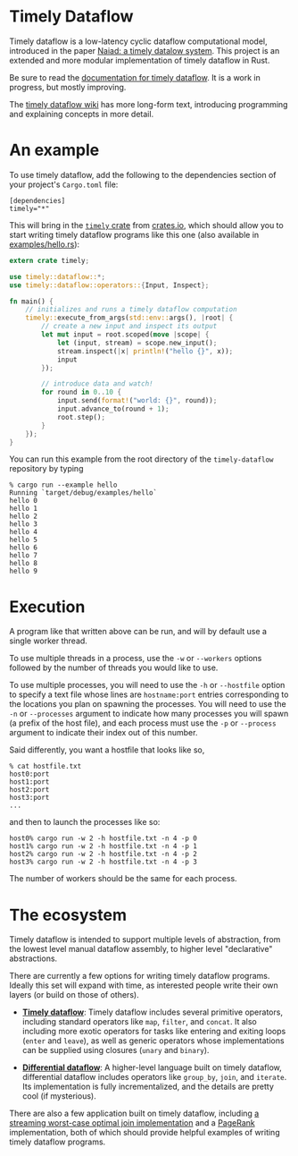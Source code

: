 # Timely Dataflow #

Timely dataflow is a low-latency cyclic dataflow computational model, introduced in the paper [Naiad: a timely datalow system](http://research.microsoft.com/pubs/201100/naiad_sosp2013.pdf).
This project is an extended and more modular implementation of timely dataflow in Rust.

Be sure to read the [documentation for timely dataflow](http://frankmcsherry.github.io/timely-dataflow). It is a work in progress, but mostly improving.

The [timely dataflow wiki](https://github.com/frankmcsherry/timely-dataflow/wiki) has more long-form text, introducing programming and explaining concepts in more detail.

# An example

To use timely dataflow, add the following to the dependencies section of your project's `Cargo.toml` file:

```
[dependencies]
timely="*"
```

This will bring in the [`timely` crate](https://crates.io/crates/timely) from [crates.io](http://crates.io), which should allow you to start writing timely dataflow programs like this one (also available in [examples/hello.rs](https://github.com/frankmcsherry/timely-dataflow/blob/master/examples/hello.rs)):

```rust
extern crate timely;

use timely::dataflow::*;
use timely::dataflow::operators::{Input, Inspect};

fn main() {
    // initializes and runs a timely dataflow computation
    timely::execute_from_args(std::env::args(), |root| {
        // create a new input and inspect its output
        let mut input = root.scoped(move |scope| {
            let (input, stream) = scope.new_input();
            stream.inspect(|x| println!("hello {}", x));
            input
        });

        // introduce data and watch!
        for round in 0..10 {
            input.send(format!("world: {}", round));
            input.advance_to(round + 1);
            root.step();
        }
    });
}
```

You can run this example from the root directory of the `timely-dataflow` repository by typing

```
% cargo run --example hello
Running `target/debug/examples/hello`
hello 0
hello 1
hello 2
hello 3
hello 4
hello 5
hello 6
hello 7
hello 8
hello 9
```

# Execution

A program like that written above can be run, and will by default use a single worker thread.

To use multiple threads in a process, use the `-w` or `--workers` options followed by the number of threads you would like to use.

To use multiple processes, you will need to use the `-h` or `--hostfile` option to specify a text file whose lines are `hostname:port` entries corresponding to the locations you plan on spawning the processes. You will need to use the `-n` or `--processes` argument to indicate how many processes you will spawn (a prefix of the host file), and each process must use the `-p` or `--process` argument to indicate their index out of this number.

Said differently, you want a hostfile that looks like so,
```
% cat hostfile.txt
host0:port
host1:port
host2:port
host3:port
...
```
and then to launch the processes like so:
```
host0% cargo run -w 2 -h hostfile.txt -n 4 -p 0
host1% cargo run -w 2 -h hostfile.txt -n 4 -p 1
host2% cargo run -w 2 -h hostfile.txt -n 4 -p 2
host3% cargo run -w 2 -h hostfile.txt -n 4 -p 3
```
The number of workers should be the same for each process.

# The ecosystem

Timely dataflow is intended to support multiple levels of abstraction, from the lowest level manual dataflow assembly, to higher level "declarative" abstractions.

There are currently a few options for writing timely dataflow programs. Ideally this set will expand with time, as interested people write their own layers (or build on those of others).

* [**Timely dataflow**](https://github.com/frankmcsherry/timely-dataflow/tree/master/src/example_shared/operators): Timely dataflow includes several primitive operators, including standard operators like `map`, `filter`, and `concat`. It also including more exotic operators for tasks like entering and exiting loops (`enter` and `leave`), as well as generic operators whose implementations can be supplied using closures (`unary` and `binary`).

* [**Differential dataflow**](https://github.com/frankmcsherry/differential-dataflow): A higher-level language built on timely dataflow, differential dataflow includes operators like `group_by`, `join`, and `iterate`. Its implementation is fully incrementalized, and the details are pretty cool (if mysterious).

There are also a few application built on timely dataflow, including [a streaming worst-case optimal join implementation](https://github.com/frankmcsherry/dataflow_join) and a [PageRank](https://github.com/frankmcsherry/pagerank) implementation, both of which should provide helpful examples of writing timely dataflow programs.

<!--
This project is a flexible implementation of timely dataflow in [Rust](http://www.rust-lang.org). It's main feature is that it takes a new, much more modular approach to coordinating the timely dataflow computation. Naiad threw the entire dataflow graph in a big pile and, with enough restrictions and bits of tape, it all worked.

Our approach here is to organize things a bit more. While a dataflow graph may have operators in it (where computation happens), these operators can be backed by other timely dataflow graphs. There is relatively little information a parent scope needs to have about its children, and by maintaining that abstraction, we make several new things possible:

* subgraphs may use notions of progress other than ''iteration count'' as used in Naiad.
* subgraphs may coordinate among varying sets of workers, allowing tighter coordination when desired.
* subgraphs may be implementated in other languages and on other runtimes.
* subgraph progress is decoupled from the data plane, which may now be backed by other media and implementations.

There are other less-qualitative benefits: for example, the quadratic nature of the reachability relationship is much less painful when used within multiple small scopes as compared to the single flat namespace used by Naiad when the dataflow graph was not as well structured.

It is possible that there will be drawbacks to this design, though so far they have been restricted to having to think harder as part of designing the interface.

## Starting Out ##

After `git clone`-ing the repository, if you have [Rust](http://www.rust-lang.org) installed, you should be able to type `cargo bench`. The examples currently assemble and "run" both a barrier micro-benchmark and an iterative distinct micro-benchmark. The examples don't do anything useful!

On my laptop, eliding some whining about unused methods, it looks like this:
```
% cargo bench
Compiling timely v0.0.4 (file:///Users/mcsherry/Projects/timely-dataflow)
    Running target/release/timely-b7288f7ac38456ba

running 2 tests
test _barrier_bench ... bench:       220 ns/iter (+/- 64)
test _queue_bench   ... bench:      1203 ns/iter (+/- 269)

test result: ok. 0 passed; 0 failed; 0 ignored; 2 measured
```

You can also type `cargo build --release`, which will do a release build of `timely`. At this point, you can type `cargo run --release --bin timely`, and you should get usage information about further parameters, and modes to test out. You'll need the `--bin timely` because the project builds other executables, specifically one in `bin/command.rs` used to demonstrate hooking external processes as timely dataflow vertices.

## Caveats ##

This is a pet project, partly for learning a bit about Rust. While it is meant to be somewhat smarter and more flexible than Naiad as regards progress tracking, there are lots of things it doesn't yet do, and may never do. But, putting it out there in public may get other people thinking about whether and how they might help out, even if just by reading and commenting.

## Concepts ##

The project is presently a progress-tracking system, something like the dataflow equivalent of a scheduler. It manages the collective progress of various timely dataflow vertices and subgraphs, informing each participant as the system progresses to points where participants can be assured they will no longer receive messages bearing certain logical timestamps.

Two of the core concepts in timely dataflow are:

* `Timestamp`:  An element of a partially ordered set, attached to messages to indicate a logical time of sending.
                At any moment some number of messages are unprocessed, and their timestamps indicate unfinished work.

* `Summary`:    A function from `Timestamp` to `Timestamp`, describing the minimal progress a timestamp must make when traveling
                from one location in the timely dataflow graph to another. In control structures like loops, coordinates of
                the timestamps are explicitly advanced to distinguish different loop iterations.

From the set of outstanding timestamps and summaries of paths in the dataflow graph, one can reason about the possible future timestamps a location in the timely dataflow graph might receive. This allows us to deliver notifications of progress to timely dataflow elements who may await this information before acting.

## Scope Interface ##

We structure a timely dataflow graph as a collection of hierarchically nested `Scope`s, each of which has an associated `Timestamp` and `Summary` type, indicating the way in which its inputs and outputs understand progress. While scopes can be simple vertices, they may also contain other nested scopes, whose timestamps and their summaries can extend those of its parent.

The central features of the `Scope` interface involve methods for initialization, and methods for execution.

Initially, a scope must both describe its internal structure (so the parent can reason about messages moving through it) and learn about the external structure connecting its outputs back to its inputs (so that it can reason about how its messages might return to it). At runtime a scope must be able to respond to progress in the external graph (perhaps changes in which timestamps it may see in the future), and communicate any resulting progress it makes (including messages consumed from the external scope, produced for the external scope, and messages as yet unprocessed).

### Initialization ###

Before computation begins a `Scope` must indicate its structure to its parent `Scope`. This includes indicating the number of its inputs and outputs (so that others may connect to it), but also the internal connectivity between these inputs and outputs, as well as any initial internal capabilities to send messages. The internal connectivity is described by a collection of summaries for each input-output pair; we use a collection (technically, an `Antichain<Summary>`) rather than one summary because there may be several paths with incomparable summaries. The initial internal capabilities are explained by a map from `Timestamp` to a count for each output.

A `Scope` also receives information about the surrounding graph (which it can ignore, if it wishes). This information is roughly the dual of the information it supplies to its parent: for each output-input pair there is an `Antichain<Summary>` describing the possible paths from outputs to inputs, and for each input a map from `Timestamp` to a count, indicating initial message capabilities.

### Execution ###

Once initialized, a `Scope` interacts with its parent through a narrow interface. It receives information about the external changes to capabilities on each of its inputs, and it reports to its parent internal changes to the capabilities of its outputs, as well as the numbers of messages it has consumed (on each input) and produced (on each output). The fundamental safety property that a `Scope` must obey is to report any new capabilities no later than it reports consumed messages, and to report produced messages no later than it reports retired capabilities.

```rust
pub trait Scope<T: Timestamp, S: Summary<T>> {
    fn inputs(&self) -> u64;   // number of inputs to the scope
    fn outputs(&self) -> u64;  // number of outputs from the scope

    // returns (input -> output) summaries and initial output message capabilities.
    fn get_internal_summary(&mut self) -> (Vec<Vec<Antichain<S>>>, Vec<CountMap<T>>);

    // receives (output -> input) summaries and initial input messages capabilities.
    fn set_external_summary(&mut self, summaries: Vec<Vec<Antichain<S>>>,
                                       capabilities: &mut [CountMap<T>]) -> ();

    // receives changes in the message capabilities from the external graph.
    fn push_external_progress(&mut self, external: &mut [CountMap<T>]) -> ();

    // provides changes internal to the scope, specifically:
    //      * changes to messages capabilities for each output,
    //      * number of messages consumed on each input,
    //      * number of messages produced on each output.
    // return indicate unreported work still to do in the scope (e.g. IO, printing)
    fn pull_internal_progress(&mut self, internal: &mut [CountMap<T>],
                                         consumed: &mut [CountMap<T>],
                                         produced: &mut [CountMap<T>]) -> bool;
}
```

One non-obivous design (there are several) is that `pull_internal_progress` should indicate what messages were accepted by the scope, rather than have `push_external_progress` assign responsibility. We found the former worked better in Naiad, in that the scheduler did not need to understand the routing of messages; workers simply picked up what they were delivered, and told the scheduler, who eventually concludes that all messages are accounted for.

## A Data-parallel programming layer ##

The `Scope` interface is meant to be the bare-bones of timely dataflow coordination, and it is important to support higher-level abstractions. One example is provided in the `src/example_shared/` directory, where a `Stream<Graph, Data>` type describes a distributed stream of records of type `Data` living in some timely dataflow context indicated by `Graph`. By defining extension traits for the `Stream` type (new methods available to any instance of `Stream`) we can write programs in a more natural, declarative-ish style:

```rust
extern crate timely;
use timely::*;
use timely::example_static::inspect::InspectExt;

fn main() {
    // initialize a new computation root
    let mut computation = GraphRoot::new(ThreadCommunicator);

    let mut input = {

        // allocate and use a scoped subgraph scope
        let mut scope = computation.new_subgraph();
        let (input, stream) = scope.new_input();
        stream.enable(scope)
              .inspect(|x| println!("hello {:?}", x));

        input
    };

    // inject data! advance epochs! see printlns!
    for round in 0..10 {
        input.send_at(round, round..round+1);
        input.advance_to(round + 1);
        computation.step();
    }

    // seal input
    input.close();

    // finish off any remaining work
    while computation.step() { }
}
```

Each set of extension functions acts as a new "language" on the `Stream` types, except that they are fully composable, as the functions all render down to timely dataflow logic.

These higher-level languages should compose, being built out of the same parts. Some examples of extensions to *even higher*-level languages are [differential dataflow](https://github.com/frankmcsherry/differential-dataflow) and a project to perform [relational joins in timely dataflow](https://github.com/frankmcsherry/dataflow_join). -->
